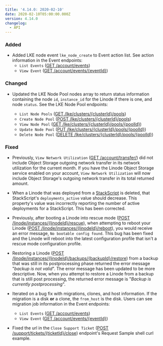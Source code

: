 ```yaml
---
title: '4.14.0: 2020-02-10'
date: 2020-02-10T05:00:00.000Z
version: 4.14.0
changelog:
  - API
---
```

### Added

- Added LKE node event `lke_node_create` to Event action list. See action information in the Event endpoints:
  - `List Events` ([GET /account/events](https://www.linode.com/docs/api/account/))
  - `View Event` ([GET /account/events/{eventId}](https://www.linode.com/docs/api/account/))

### Changed

- Updated the LKE Node Pool nodes array to return status information containing the node `id`, `instance_id` for the Linode if there is one, and node `status`. See the LKE Node Pool endpoints:

  - `List Node Pools` ([GET /lke/clusters/{clusterId}/pools](https://www.linode.com/docs/api/linode-kubernetes-engine-lke/))
  - `Create Node Pool` ([POST /lke/clusters/{clusterId}/pools](https://www.linode.com/docs/api/linode-kubernetes-engine-lke/))
  - `View Node Pool` ([GET /lke/clusters/{clusterId}/pools/{poolId}](https://www.linode.com/docs/api/linode-kubernetes-engine-lke/))
  - `Update Node Pool` ([PUT /lke/clusters/{clusterId}/pools/{poolId}](https://www.linode.com/docs/api/linode-kubernetes-engine-lke/))
  - `Delete Node Pool` ([DELETE /lke/clusters/{clusterId}/pools/{poolId}](https://www.linode.com/docs/api/linode-kubernetes-engine-lke/))

### Fixed

- Previously, `View Network Utilization` ([GET /account/transfer/](https://www.linode.com/docs/api/account/)) did not include Object Storage outgoing network transfer in its network utilization for the current month. If you have the Linode Object Storage service enabled on your account, `View Network Utilization` will now include Object Storage's outgoing network transfer in its total returned amount.

- When a Linode that was deployed from a [StackScript](https://www.linode.com/docs/api/stackscripts/) is deleted, that StackScript's `deployments_active` value should decrease. This property's value was incorrectly reporting the number of active deployments for a StackScript. This has been corrected.

- Previously, after booting a Linode into rescue mode ([POST /linode/instances/{linodeId}/rescue](https://www.linode.com/docs/api/linode-instances/)), when attempting to reboot your Linode ([POST /linode/instances/{linodeId}/reboot](https://www.linode.com/docs/api/linode-instances/)), you would receive an error message, `No bootable config found`. This bug has been fixed and the Linode will reboot into the latest configuration profile that isn't a rescue mode configuration profile.

- Restoring a Linode ([POST /linode/instances/{linodeId}/backups/{backupId}/restore](https://www.linode.com/docs/api/linode-instances/)) from a backup that was still in its postprocessing phase returned the error message "*backup is not valid*". The error message has been updated to be more descriptive. Now, when you attempt to restore a Linode from a backup that is still post processing, the returned error message is "*Backup is currently postprocessing*".

- Iterated on a bug fix with migrations, clones, and host information. If the migration is a disk **or** a clone, the `from_host` is the disk. Users can see migration job information in the Event endpoints:
  - `List Events` ([GET /account/events](https://www.linode.com/docs/api/account/))
  - `View Event` ([GET /account/events/{eventId}](https://www.linode.com/docs/api/account/))

- Fixed the url in the `Close Support Ticket` ([POST /support/tickets/{ticketId}/close](https://www.linode.com/docs/api/support/)) endpoint's Request Sample shell curl example.
